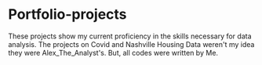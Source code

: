 # Portfolio-projects
These projects show my current proficiency in the skills necessary for data analysis.
The projects on Covid and Nashville Housing Data weren't my idea they were Alex_The_Analyst's. 
But, all codes were written by Me.

